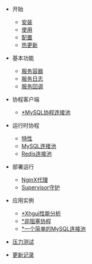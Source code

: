 
<!-- - 写在最前
    - [目前PHP存在的问题](/0_php_defects.md)
    - [为什么选择Lumen+Swoole](/0_why_lumen_and_swoole.md)
    - [使用Lumen+Swoole之后](/0_after_lumen_with_swoole.md)
    - [存在价值](/0_meaning_of_existence.md) -->

- 开始
    - [安装](/1_installation.md)
    - [使用](/1_usage.md)
    - [配置](/1_configuration.md)
    - [热更新](/1_auto_reload.md)

- 基本功能
    - [服务容器](/2_service_container.md)
    - [服务日志](/2_service_log.md)
    - [服务回调](/2_service_hook.md)

- 协程客户端
    - [*MySQL协程连接池](/3_corotutine_mysql_connection_pool.md)

- 运行时协程
    - [特性](/5_runtime_coroutine_feature.md)
    - [MySQL连接池](/5_pdo_mysql_connection_pool.md)
    - [Redis连接池](/5_predis_connection_pool.md)

- 部署运行
    - [NginX代理](/4_work_with_nginx.md)
    - [Supervisor守护](/4_work_with_supervisor.md)

- 应用实例 
    - [*Xhgui性能分析](/7_profiling_with_xhgui.md) 
    - [*非阻塞协程](/7_non_blocking_coroutine.md)
    - [*一个简单的MySQL连接池](/7_a_simple_mysql_connection_pool.md)

<!-- - 压力测试
    - [静态输出](/2_static_response.md)
    - [数据读写](/2_read_and_write.md)
- 数据库连接
    - [为什么快](/3_why_quickly.md)
    - [存在的风险](/3_risks.md)
    - [慢查询协程](/3_coroutine_for_slow_query.md) 
- 框架样板
    - [与Supervisor](/4_work_with_supervisor.md)
    - [与Dingo](/4_work_with_dingo.md)
- 其他
    - [运行流程](/5_work_flow.md)
    - [JWT鉴权](/5_json_web_token.md)
     -->

- [压力测试](/pressure.md)

- [更新记录](/changelog.md)


